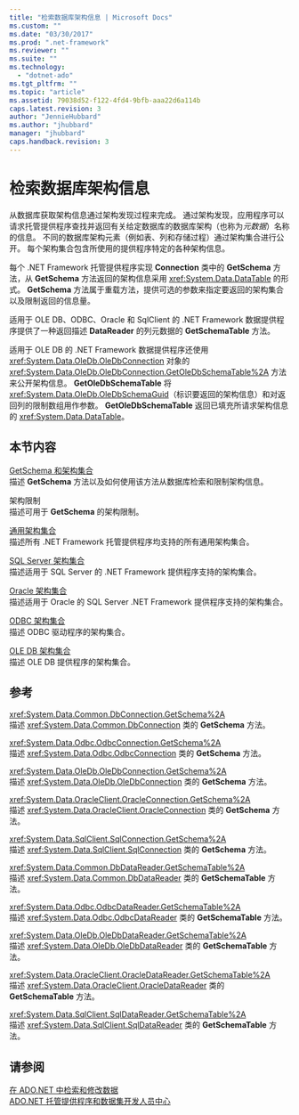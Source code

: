 ```yaml
---
title: "检索数据库架构信息 | Microsoft Docs"
ms.custom: ""
ms.date: "03/30/2017"
ms.prod: ".net-framework"
ms.reviewer: ""
ms.suite: ""
ms.technology: 
  - "dotnet-ado"
ms.tgt_pltfrm: ""
ms.topic: "article"
ms.assetid: 79038d52-f122-4fd4-9bfb-aaa22d6a114b
caps.latest.revision: 3
author: "JennieHubbard"
ms.author: "jhubbard"
manager: "jhubbard"
caps.handback.revision: 3
---
```

# 检索数据库架构信息
从数据库获取架构信息通过架构发现过程来完成。  通过架构发现，应用程序可以请求托管提供程序查找并返回有关给定数据库的数据库架构（也称为*元数据*）名称的信息。  不同的数据库架构元素（例如表、列和存储过程）通过架构集合进行公开。  每个架构集合包含所使用的提供程序特定的各种架构信息。  
  
 每个 .NET Framework 托管提供程序实现 **Connection** 类中的 **GetSchema** 方法，从 **GetSchema** 方法返回的架构信息采用 <xref:System.Data.DataTable> 的形式。  **GetSchema** 方法属于重载方法，提供可选的参数来指定要返回的架构集合以及限制返回的信息量。  
  
 适用于 OLE DB、ODBC、Oracle 和 SqlClient 的 .NET Framework 数据提供程序提供了一种返回描述 **DataReader** 的列元数据的 **GetSchemaTable** 方法。  
  
 适用于 OLE DB 的 .NET Framework 数据提供程序还使用 <xref:System.Data.OleDb.OleDbConnection> 对象的 <xref:System.Data.OleDb.OleDbConnection.GetOleDbSchemaTable%2A> 方法来公开架构信息。  **GetOleDbSchemaTable** 将 <xref:System.Data.OleDb.OleDbSchemaGuid>（标识要返回的架构信息）和对返回列的限制数组用作参数。  **GetOleDbSchemaTable** 返回已填充所请求架构信息的 <xref:System.Data.DataTable>。  
  
## 本节内容  
 [GetSchema 和架构集合](../../../../docs/framework/data/adonet/getschema-and-schema-collections.md)  
 描述 **GetSchema** 方法以及如何使用该方法从数据库检索和限制架构信息。  
  
 架构限制  
 描述可用于 **GetSchema** 的架构限制。  
  
 [通用架构集合](../../../../docs/framework/data/adonet/common-schema-collections.md)  
 描述所有 .NET Framework 托管提供程序均支持的所有通用架构集合。  
  
 [SQL Server 架构集合](../../../../docs/framework/data/adonet/sql-server-schema-collections.md)  
 描述适用于 SQL Server 的 .NET Framework 提供程序支持的架构集合。  
  
 [Oracle 架构集合](../../../../docs/framework/data/adonet/oracle-schema-collections.md)  
 描述适用于 Oracle 的 SQL Server .NET Framework 提供程序支持的架构集合。  
  
 [ODBC 架构集合](../../../../docs/framework/data/adonet/odbc-schema-collections.md)  
 描述 ODBC 驱动程序的架构集合。  
  
 [OLE DB 架构集合](../../../../docs/framework/data/adonet/ole-db-schema-collections.md)  
 描述 OLE DB 提供程序的架构集合。  
  
## 参考  
 <xref:System.Data.Common.DbConnection.GetSchema%2A>  
 描述 <xref:System.Data.Common.DbConnection> 类的 **GetSchema** 方法。  
  
 <xref:System.Data.Odbc.OdbcConnection.GetSchema%2A>  
 描述 <xref:System.Data.Odbc.OdbcConnection> 类的 **GetSchema** 方法。  
  
 <xref:System.Data.OleDb.OleDbConnection.GetSchema%2A>  
 描述 <xref:System.Data.OleDb.OleDbConnection> 类的 **GetSchema** 方法。  
  
 <xref:System.Data.OracleClient.OracleConnection.GetSchema%2A>  
 描述 <xref:System.Data.OracleClient.OracleConnection> 类的 **GetSchema** 方法。  
  
 <xref:System.Data.SqlClient.SqlConnection.GetSchema%2A>  
 描述 <xref:System.Data.SqlClient.SqlConnection> 类的 **GetSchema** 方法。  
  
 <xref:System.Data.Common.DbDataReader.GetSchemaTable%2A>  
 描述 <xref:System.Data.Common.DbDataReader> 类的 **GetSchemaTable** 方法。  
  
 <xref:System.Data.Odbc.OdbcDataReader.GetSchemaTable%2A>  
 描述 <xref:System.Data.Odbc.OdbcDataReader> 类的 **GetSchemaTable** 方法。  
  
 <xref:System.Data.OleDb.OleDbDataReader.GetSchemaTable%2A>  
 描述 <xref:System.Data.OleDb.OleDbDataReader> 类的 **GetSchemaTable** 方法。  
  
 <xref:System.Data.OracleClient.OracleDataReader.GetSchemaTable%2A>  
 描述 <xref:System.Data.OracleClient.OracleDataReader> 类的 **GetSchemaTable** 方法。  
  
 <xref:System.Data.SqlClient.SqlDataReader.GetSchemaTable%2A>  
 描述 <xref:System.Data.SqlClient.SqlDataReader> 类的 **GetSchemaTable** 方法。  
  
## 请参阅  
 [在 ADO.NET 中检索和修改数据](../../../../docs/framework/data/adonet/retrieving-and-modifying-data.md)   
 [ADO.NET 托管提供程序和数据集开发人员中心](http://go.microsoft.com/fwlink/?LinkId=217917)